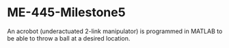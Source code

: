 # ME-445-Milestone5

An acrobot (underactuated 2-link manipulator) is programmed in MATLAB to be able to throw a ball at a desired location.
